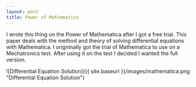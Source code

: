 ```yaml
---
layout: post
title: Power of Mathematica
---
```


I wrote this thing on the Power of Mathematica after I got a free trial. This paper deals with the method and theory of solving differential equations with Mathematica. I origninally got the trial of Mathematica to use on a Mechatronics test. After using it on the test I decided I wanted the full version.

![Differential Equation Solution]({{ site.baseurl }}/images/mathematica.png "Differential Equation Solution")
